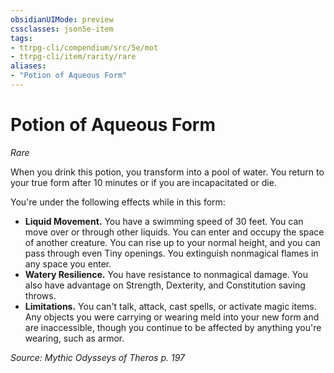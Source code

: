 ```yaml
---
obsidianUIMode: preview
cssclasses: json5e-item
tags:
- ttrpg-cli/compendium/src/5e/mot
- ttrpg-cli/item/rarity/rare
aliases: 
- "Potion of Aqueous Form"
---
```

# Potion of Aqueous Form
*Rare*  


When you drink this potion, you transform into a pool of water. You return to your true form after 10 minutes or if you are incapacitated or die.

You're under the following effects while in this form:

- **Liquid Movement.** You have a swimming speed of 30 feet. You can move over or through other liquids. You can enter and occupy the space of another creature. You can rise up to your normal height, and you can pass through even Tiny openings. You extinguish nonmagical flames in any space you enter.  
- **Watery Resilience.** You have resistance to nonmagical damage. You also have advantage on Strength, Dexterity, and Constitution saving throws.  
- **Limitations.** You can't talk, attack, cast spells, or activate magic items. Any objects you were carrying or wearing meld into your new form and are inaccessible, though you continue to be affected by anything you're wearing, such as armor.  

*Source: Mythic Odysseys of Theros p. 197*